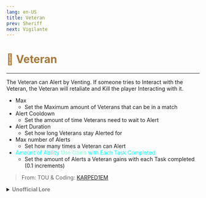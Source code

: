 ```yaml
---
lang: en-US
title: Veteran
prev: Sheriff
next: Vigilante
---
```


# <font color="#a77738">🤺 <b>Veteran</b></font> <Badge text="Killing" type="tip" vertical="middle"/>
---

The Veteran can Alert by Venting. If someone tries to Interact with the Veteran, the Veteran will retaliate and Kill the player Interacting with it.
* Max
  * Set the Maximum amount of Veterans that can be in a match
* Alert Cooldown
  * Set the amount of time Veterans need to wait to Alert
* Alert Duration
  * Set how long Veterans stay Alerted for
* Max number of Alerts
  * Set how many times a Veteran can Alert
* <font color=#00ffff>Amount of Ability</font> <font color=#7fffd2>Use Gains</font> <font color=#00ffff>with Each Task Completed</font>
  * Set the amount of Alerts a Veteran gains with each Task completed (0.1 increments)

> From: TOU & Coding: [KARPED1EM](https://github.com/KARPED1EM)

<details>
<summary><b><font color=gray>Unofficial Lore</font></b></summary>

Placeholder: This role is a ROLE OH EM GOSH
> Submitted by: Member
</details>